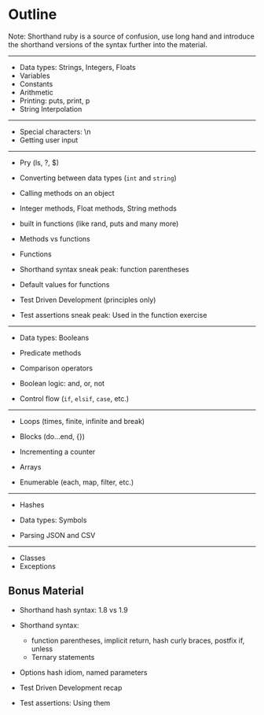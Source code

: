 Outline
=======

Note: Shorthand ruby is a source of confusion, use long hand and introduce
the shorthand versions of the syntax further into the material.

---

* Data types: Strings, Integers, Floats
* Variables
* Constants
* Arithmetic
* Printing: puts, print, p
* String Interpolation

---

* Special characters: \n
* Getting user input

---

* Pry (ls, ?, $)
* Converting between data types (`int` and `string`)
* Calling methods on an object
* Integer methods, Float methods, String methods
* built in functions (like rand, puts and many more)

* Methods vs functions
* Functions
* Shorthand syntax sneak peak: function parentheses
* Default values for functions

* Test Driven Development (principles only)
* Test assertions sneak peak: Used in the function exercise

---

* Data types: Booleans
* Predicate methods
* Comparison operators
* Boolean logic: and, or, not

* Control flow (`if`, `elsif`, `case`, etc.)

---

* Loops (times, finite, infinite and break)
* Blocks (do...end, {})

* Incrementing a counter

* Arrays
* Enumerable (each, map, filter, etc.)

---

* Hashes
* Data types: Symbols

* Parsing JSON and CSV

---

* Classes
* Exceptions

Bonus Material
--------------

* Shorthand hash syntax: 1.8 vs 1.9
* Shorthand syntax:
  * function parentheses, implicit return, hash curly braces, postfix if, unless
  * Ternary statements

* Options hash idiom, named parameters

* Test Driven Development recap
* Test assertions: Using them
